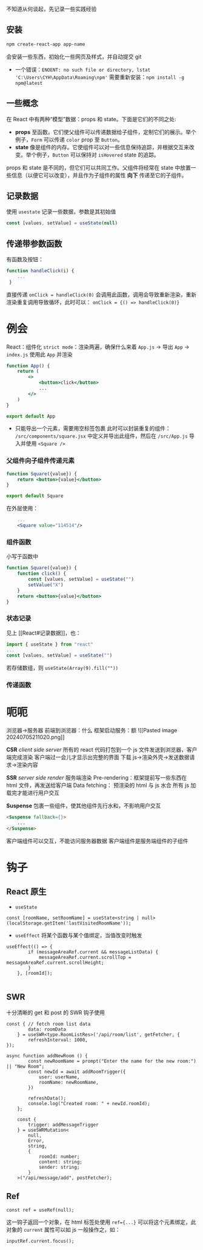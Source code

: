 不知道从何谈起，先记录一些实践经验
## 安装
```bash
npm create-react-app app-name
```
会安装一些东西，初始化一些网页及样式，并自动提交 git
- 一个错误：`ENOENT: no such file or directory, lstat 'C:\Users\CYH\AppData\Roaming\npm'` 需要重新安装：`npm install -g npm@latest`
## 一些概念
在 React 中有两种“模型”数据：props 和 state。下面是它们的不同之处:
- **props** 至函数。它们使父组件可以传递数据给子组件，定制它们的展示。举个例子，`Form` 可以传递 `color` prop 至 `Button`。
 - **state** 像是组件的内存。它使组件可以对一些信息保持追踪，并根据交互来改变。举个例子，`Button` 可以保持对 `isHovered` state 的追踪。
 
props 和 state 是不同的，但它们可以共同工作。父组件将经常在 state 中放置一些信息（以便它可以改变），并且作为子组件的属性 **向下** 传递至它的子组件。
## 记录数据
使用 `usestate` 记录一些数据，参数是其初始值
```js
const [values, setValue] = useState(null)
```

## 传递带参数函数
有函数及按钮：
```js
function handleClick(i) {
    ...
 }
```
直接传递 `onClick = handleClick(0)` 会调用此函数，调用会导致重新渲染，重新渲染重复调用导致循环，此时可以：
`onClick = {() => handleClick(0)}`

# 例会
React：组件化
`strict mode`：渲染两遍，确保什么来着
`App.js` -> 导出 `App` -> `index.js` 使用此 `App` 并渲染
```jsx
function App() {
    return (
        <>
            <button>click</button>
            ...
        </>
    )
}

export default App
```
- 只能导出一个元素，需要用空标签包裹
此时可以封装重复的组件：
`/src/components/square.jsx` 中定义并导出此组件，然后在 `/src/App.js` 导入并使用 `<Square />`

### 父组件向子组件传递元素
```jsx
function Square({value}) {
    return <button>{value}</button>
}

export default Square
```
在外层使用：
```jsx
    ...
    <Square value="114514"/>
```
### 组件函数
小写于函数中
```jsx
function Square({value}) {
    function click() {
        const [values, setValue] = useState("")
        setValue("X")
    }
    return <button>{value}</button>
}
```
### 状态记录
见上 [[React#记录数据]]，也：
```js
import { useState } from "react"
...
const [values, setValue] = useState("")
```
若存储数组，则 `useState(Array(9).fill(""))`
### 传递函数

# 呃呃
浏览器->服务器
前端到浏览器：什么
框架启动服务：额 ![[Pasted image 20240705211020.png]]

**CSR**
*client side server*
所有的 react 代码打包到一个 js 文件发送到浏览器，客户端完成渲染
客户端过一会儿才显示出完整的界面
下载 js->渲染外壳->发送数据请求->渲染内容

**SSR**
*server side render*
服务端渲染
Pre-rendering：框架提前写一些东西在 html 文件，再发送给客户端
Data fetching：
预渲染的 html 与 js 水合
所有 js 加载完才能进行用户交互

**Suspense**
包裹一些组件，使其他组件先行水和，不影响用户交互
```html
<Suspense fallback={}>
    ...
</Suspense>
```

客户端组件可以交互，不能访问服务器数据
客户端组件是服务端组件的子组件 
# 钩子
## React 原生
- `useState`
```tsx
const [roomName, setRoomName] = useState<string | null>(localStorage.getItem('lastVisitedRoomName'));
```
- `useEffect`
将某个函数与某个值绑定，当值改变时触发
```tsx
useEffect(() => {
        if (messageAreaRef.current && messageListData) {
            messageAreaRef.current.scrollTop = messageAreaRef.current.scrollHeight;
        }
    }, [roomId]);
    
```
## SWR
十分清晰的 get 和 post 的 SWR 钩子使用
```tsx
const { // fetch room list data
        data: roomData
    } = useSWR<type.RoomListRes>('/api/room/list', getFetcher, {
        refreshInterval: 1000,
});

async function addNewRoom () {
        const newRoomName = prompt("Enter the name for the new room:") || "New Room";
        const newId = await addRoomTrigger({
            user: userName,
            roomName: newRoomName,
        })

        refreshData();
        console.log("Created room: " + newId.roomId);
    };

    const {
        trigger: addMessageTrigger
    } = useSWRMutation<
        null,
        Error,
        string,
        {
            roomId: number;
            content: string;
            sender: string;
        }
    >("/api/message/add", postFetcher);
```
## Ref
```tsx
const ref = useRef(null);
```
这一钩子返回一个对象，在 html 标签处使用 `ref={...}` 可以将这个元素绑定，此对象的 `current` 属性可以如 js 一般操作之，如：
```tsx
inputRef.current.focus();
```